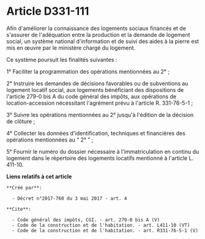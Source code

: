 # Article D331-111

Afin d'améliorer la connaissance des logements sociaux financés et de s'assurer de l'adéquation entre la production et la
demande de logement social, un système national d'information et de suivi des aides à la pierre est mis en œuvre par le
ministère chargé du logement. 

Ce système poursuit les finalités suivantes : 

1° Faciliter la programmation des opérations mentionnées au 2° ; 

2° Instruire les demandes de décisions favorables ou de subventions au logement locatif social, aux logements bénéficiant des
dispositions de l'article 279-0 bis A du code général des impôts, aux opérations de location-accession nécessitant l'agrément
prévu à l'article R. 331-76-5-1 ; 

3° Suivre les opérations mentionnées au 2° jusqu'à l'édition de la décision de clôture ; 

4° Collecter les données d'identification, techniques et financières des opérations mentionnées au “ 2° ” ; 

5° Fournir le numéro du dossier nécessaire à l'immatriculation en continu du logement dans le répertoire des logements
locatifs mentionné à l'article L. 411-10.

**Liens relatifs à cet article**

	**Créé par**:

	  - Décret n°2017-760 du 3 mai 2017 - art. 4

	**Cite**:

	  - Code général des impôts, CGI. - art. 279-0 bis A (V)
	  - Code de la construction et de l'habitation. - art. L411-10 (VT)
	  - Code de la construction et de l'habitation. - art. R331-76-5-1 (V)

